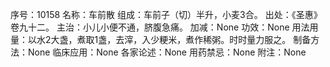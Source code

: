 序号：10158
名称：车前散
组成：车前子（切）半升，小麦3合。
出处：《圣惠》卷九十二。
主治：小儿小便不通，脐腹急痛。
加减：None
功效：None
用法用量：以水2大盏，煮取1盏，去滓，入少粳米，煮作稀粥。时时量力服之。
制备方法：None
临床应用：None
各家论述：None
用药禁忌：None
附注：None
